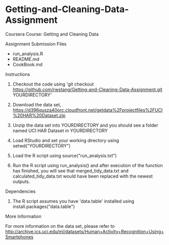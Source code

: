 # Getting-and-Cleaning-Data-Assignment

Coursera Course: Getting and Cleaning Data

Assignment Submission Files

  - run_analysis.R
  - README.md
  - CookBook.md

Instructions

  1. Checkout the code using 'git checkout https://github.com/rwstang/Getting-and-Cleaning-Data-Assignment.git YOURDIRECTORY'

  2. Download the data set, https://d396qusza40orc.cloudfront.net/getdata%2Fprojectfiles%2FUCI%20HAR%20Dataset.zip

  3. Unzip the data set into YOURDIRECTORY and you should see a folder named UCI HAR Dataset in YOURDIRECTORY

  4. Load RStudio and set your working directory using setwd("YOURDIRECTORY")

  5. Load the R script using source("run_analysis.txt")

  6. Run the R script using run_analysis() and after execution of the function has finished, you will see that merged_tidy_data.txt and calculated_tidy_data.txt would have been replaced with the newest outputs.

Dependencies

  1. The R script assumes you have 'data.table' installed using install.packages("data.table")

More Information

For more information on the data set, please refer to http://archive.ics.uci.edu/ml/datasets/Human+Activity+Recognition+Using+Smartphones
